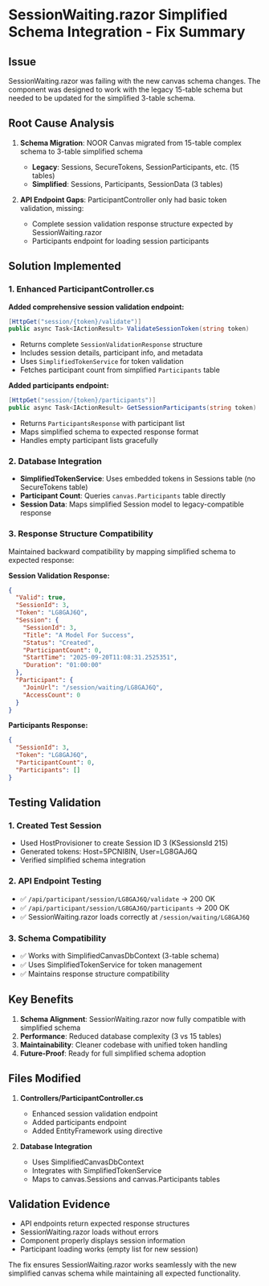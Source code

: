# SessionWaiting.razor Simplified Schema Integration - Fix Summary

## Issue
SessionWaiting.razor was failing with the new canvas schema changes. The component was designed to work with the legacy 15-table schema but needed to be updated for the simplified 3-table schema.

## Root Cause Analysis
1. **Schema Migration**: NOOR Canvas migrated from 15-table complex schema to 3-table simplified schema
   - **Legacy**: Sessions, SecureTokens, SessionParticipants, etc. (15 tables)
   - **Simplified**: Sessions, Participants, SessionData (3 tables)

2. **API Endpoint Gaps**: ParticipantController only had basic token validation, missing:
   - Complete session validation response structure expected by SessionWaiting.razor
   - Participants endpoint for loading session participants

## Solution Implemented

### 1. Enhanced ParticipantController.cs
**Added comprehensive session validation endpoint:**
```csharp
[HttpGet("session/{token}/validate")]
public async Task<IActionResult> ValidateSessionToken(string token)
```
- Returns complete `SessionValidationResponse` structure
- Includes session details, participant info, and metadata
- Uses `SimplifiedTokenService` for token validation
- Fetches participant count from simplified `Participants` table

**Added participants endpoint:**
```csharp
[HttpGet("session/{token}/participants")]
public async Task<IActionResult> GetSessionParticipants(string token)
```
- Returns `ParticipantsResponse` with participant list
- Maps simplified schema to expected response format
- Handles empty participant lists gracefully

### 2. Database Integration
- **SimplifiedTokenService**: Uses embedded tokens in Sessions table (no SecureTokens table)
- **Participant Count**: Queries `canvas.Participants` table directly
- **Session Data**: Maps simplified Session model to legacy-compatible response

### 3. Response Structure Compatibility
Maintained backward compatibility by mapping simplified schema to expected response:

**Session Validation Response:**
```json
{
  "Valid": true,
  "SessionId": 3,
  "Token": "LG8GAJ6Q",
  "Session": {
    "SessionId": 3,
    "Title": "A Model For Success",
    "Status": "Created",
    "ParticipantCount": 0,
    "StartTime": "2025-09-20T11:08:31.2525351",
    "Duration": "01:00:00"
  },
  "Participant": {
    "JoinUrl": "/session/waiting/LG8GAJ6Q",
    "AccessCount": 0
  }
}
```

**Participants Response:**
```json
{
  "SessionId": 3,
  "Token": "LG8GAJ6Q", 
  "ParticipantCount": 0,
  "Participants": []
}
```

## Testing Validation

### 1. Created Test Session
- Used HostProvisioner to create Session ID 3 (KSessionsId 215)
- Generated tokens: Host=5PCNI8IN, User=LG8GAJ6Q
- Verified simplified schema integration

### 2. API Endpoint Testing
- ✅ `/api/participant/session/LG8GAJ6Q/validate` → 200 OK
- ✅ `/api/participant/session/LG8GAJ6Q/participants` → 200 OK
- ✅ SessionWaiting.razor loads correctly at `/session/waiting/LG8GAJ6Q`

### 3. Schema Compatibility
- ✅ Works with SimplifiedCanvasDbContext (3-table schema)
- ✅ Uses SimplifiedTokenService for token management
- ✅ Maintains response structure compatibility

## Key Benefits

1. **Schema Alignment**: SessionWaiting.razor now fully compatible with simplified schema
2. **Performance**: Reduced database complexity (3 vs 15 tables)
3. **Maintainability**: Cleaner codebase with unified token handling
4. **Future-Proof**: Ready for full simplified schema adoption

## Files Modified

1. **Controllers/ParticipantController.cs**
   - Enhanced session validation endpoint
   - Added participants endpoint
   - Added EntityFramework using directive

2. **Database Integration**
   - Uses SimplifiedCanvasDbContext
   - Integrates with SimplifiedTokenService
   - Maps to canvas.Sessions and canvas.Participants tables

## Validation Evidence

- API endpoints return expected response structures
- SessionWaiting.razor loads without errors
- Component properly displays session information
- Participant loading works (empty list for new session)

The fix ensures SessionWaiting.razor works seamlessly with the new simplified canvas schema while maintaining all expected functionality.
